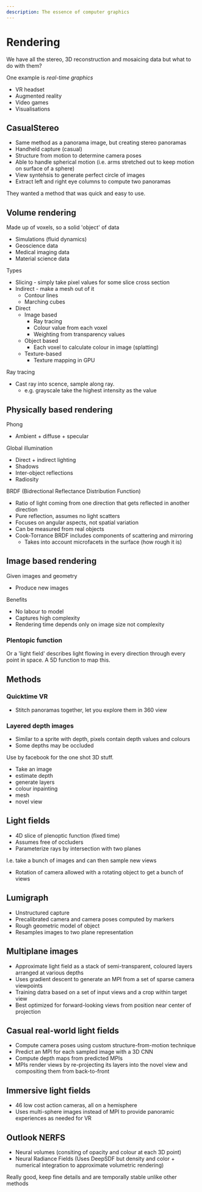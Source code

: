 ```yaml
---
description: The essence of computer graphics
---
```


# Rendering

We have all the stereo, 3D reconstruction and mosaicing data but what to do with them?

One example is _real-time graphics_

* VR headset
* Augmented reality
* Video games
* Visualisations

## CasualStereo

* Same method as a panorama image, but creating stereo panoramas
* Handheld capture \(casual\)
* Structure from motion to determine camera poses
* Able to handle spherical motion \(i.e. arms stretched out to keep motion on surface of a sphere\)
* View syntehsis to generate perfect circle of images
* Extract left and right eye columns to compute two panoramas

They wanted a method that was quick and easy to use.

## Volume rendering

Made up of voxels, so a solid 'object' of data

* Simulations \(fluid dynamics\)
* Geoscience data
* Medical imaging data
* Material science data

Types

* Slicing - simply take pixel values for some slice cross section
* Indirect - make a mesh out of it
  * Contour lines
  * Marching cubes
* Direct
  * Image based
    * Ray tracing
    * Colour value from each voxel
    * Weighting from transparency values
  * Object based
    * Each voxel to calculate colour in image \(splatting\)
  * Texture-based
    * Texture mapping in GPU

Ray tracing

* Cast ray into scence, sample along ray.
  * e.g. grayscale take the highest intensity as the value

## Physically based rendering

Phong

* Ambient + diffuse + specular

Global illumination

* Direct + indirect lighting
* Shadows
* Inter-object reflections
* Radiosity

BRDF \(Bidrectional Reflectance Distribution Function\)

* Ratio of light coming from one direction that gets reflected in another direction
* Pure reflection, assumes no light scatters
* Focuses on angular aspects, not spatial variation
* Can be measured from real objects
* Cook-Torrance BRDF includes components of scattering and mirroring
  * Takes into account microfacets in the surface \(how rough it is\)

## Image based rendering

Given images and geometry

* Produce new images

Benefits

* No labour to model
* Captures high complexity
* Rendering time depends only on image size not complexity

### Plentopic function

Or a 'light field' describes light flowing in every direction through every point in space. A 5D function to map this.

## Methods

### Quicktime VR

* Stitch panoramas together, let you explore them in 360 view

### Layered depth images

* Similar to a sprite with depth, pixels contain depth values and colours
* Some depths may be occluded

Use by facebook for the one shot 3D stuff.

* Take an image
* estimate depth
* generate layers
* colour inpainting
* mesh
* novel view

## Light fields

* 4D slice of plenoptic function \(fixed time\)
* Assumes free of occluders
* Parameterize rays by intersection with two planes

I.e. take a bunch of images and can then sample new views

* Rotation of camera allowed with a rotating object to get a bunch of views

## Lumigraph

* Unstructured capture
* Precalibrated camera and camera poses computed by markers
* Rough geometric model of object
* Resamples images to two plane representation

## Multiplane images

* Approximate light field as a stack of semi-transparent, coloured layers arranged at various depths
* Uses gradient descent to generate an MPI from a set of sparse camera viewpoints
* Training datra based on a set of input views and a crop within target view
* Best optimized for forward-looking views from position near center of projection

## Casual real-world light fields

* Compute camera poses using custom structure-from-motion technique
* Predict an MPI for each sampled image with a 3D CNN
* Compute depth maps from predicted MPIs
* MPIs render views by re-projecting its layers into the novel view and compositing them from back-to-front

## Immersive light fields

* 46 low cost action cameras, all on a hemisphere
* Uses multi-sphere images instead of MPI to provide panoramic experiences as needed for VR

## Outlook NERFS

* Neural volumes \(consiting of opacity and colour at each 3D point\)
* Neural Radiance Fields \(Uses DeepSDF but density and color + numerical integration to approximate volumetric rendering\)

Really good, keep fine details and are temporally stable unlike other methods

